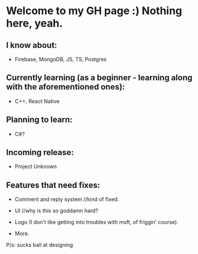 # Welcome to my GH page :) Nothing here, yeah.

## I know about: 
- Firebase, MongoDB, JS, TS, Postgres

## Currently learning (as a beginner - learning along with the aforementioned ones):
- C++, React Native

## Planning to learn: 
- C#?

## Incoming release: 
- Project Unknown

## Features that need fixes:

- Comment and reply system //kind of fixed.

- UI //why is this so goddamn hard?

- Logo (I don't like getting into troubles with msft, of friggin' course).

- More.

P/s: sucks ball at designing

